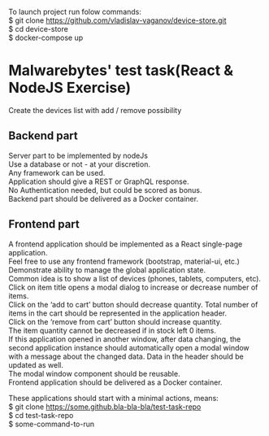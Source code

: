 To launch project run folow commands:<br />
$ git clone https://github.com/vladislav-vaganov/device-store.git <br />
$ cd device-store <br />
$ docker-compose up <br />

# Malwarebytes' test task(React & NodeJS Exercise)

Create the devices list with add / remove possibility

## Backend part
Server part to be implemented by nodeJs <br />
Use a database or not - at your discretion. <br />
Any framework can be used. <br />
Application should give a REST or GraphQL response. <br />
No Authentication needed, but could be scored as bonus. <br />
Backend part should be delivered as a Docker container. <br />

## Frontend part
A frontend application should be implemented as a React single-page application. <br />
Feel free to use any frontend framework (bootstrap, material-ui, etc.) <br />
Demonstrate ability to manage the global application state. <br />
Common idea is to show a list of devices (phones, tablets, computers, etc). <br />
Click on item title opens a modal dialog to increase or decrease number of items. <br />
Click on the ‘add to cart’ button should decrease quantity. Total number of items in the cart should be represented in the application header. <br />
Click on the ‘remove from cart’ button should increase quantity. <br />
The item quantity cannot be decreased if in stock left 0 items. <br />
If this application opened in another window, after data changing, the second application instance should automatically open a modal window with a message about the changed data.
Data in the header should be updated as well. <br />
The modal window component should be reusable. <br />
Frontend application should be delivered as a Docker container. <br />

These applications should start with a minimal actions, means: <br />
$ git clone https://some.github.bla-bla-bla/test-task-repo <br />
$ cd test-task-repo <br />
$ some-command-to-run <br />
